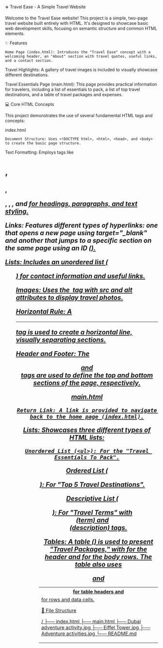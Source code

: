 ✈️ Travel Ease - A Simple Travel Website

Welcome to the Travel Ease website! This project is a simple, two-page travel website built entirely with HTML. It's designed to showcase basic web development skills, focusing on semantic structure and common HTML elements.

✨ Features

    Home Page (index.html): Introduces the "Travel Ease" concept with a welcoming header, an "About" section with travel quotes, useful links, and a contact section.

Travel Highlights: A gallery of travel images is included to visually showcase different destinations.

Travel Essentials Page (main.html): This page provides practical information for travelers, including a list of essentials to pack, a list of top travel destinations, and a table of travel packages and expenses.

💻 Core HTML Concepts

This project demonstrates the use of several fundamental HTML tags and concepts:

index.html

    Document Structure: Uses <!DOCTYPE html>, <html>, <head>, and <body> to create the basic page structure.

Text Formatting: Employs tags like <h1>, <h2>, <p>, <strong>, <em>, and <ins> 
for headings, paragraphs, and text styling.

Links: Features different types of hyperlinks: one that opens a new page using target="_blank" and another that jumps to a specific section on the same page using an ID (<a href="#Contact">).

Lists: Includes an unordered list (<ul>) for contact information and useful links.

Images: Uses the <img> tag with src and alt attributes to display travel photos.

Horizontal Rule: A <hr> tag is used to create a horizontal line, visually separating sections.

Header and Footer: The <header> and <footer> tags are used to define the top and bottom sections of the page, respectively.

main.html

    Return Link: A link is provided to navigate back to the home page (index.html).

Lists: Showcases three different types of HTML lists:

    Unordered List (<ul>): For the "Travel Essentials To Pack".

Ordered List (<ol>): For "Top 5 Travel Destinations".

Descriptive List (<dl>): For "Travel Terms" with <dt> (term) and <dd> (description) tags.

Tables: A table (<table>) is used to present "Travel Packages," with <thead> for the header and <tbody> for the body rows. The table also uses 

<th> for table headers and <tr> and <td> for rows and data cells.

📂 File Structure

/
├── index.html
├── main.html
├── Dubai adventure activity.jpg
├── Eiffel Tower.jpg
├── Adventure activities.jpg
└── README.md
